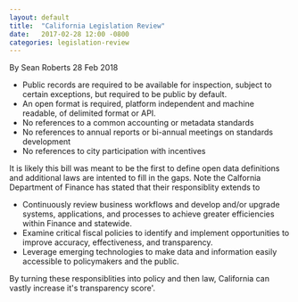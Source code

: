```yaml
---
layout: default
title:  "California Legislation Review"
date:   2017-02-28 12:00 -0800
categories: legislation-review
---
```

By Sean Roberts 28 Feb 2018
    
* Public records are required to be available for inspection, subject to certain exceptions, but required to be public by default.
* An open format is required, platform independent and machine readable, of delimited format or API. 
* No references to a common accounting or metadata standards
* No references to annual reports or bi-annual meetings on standards development
* No references to city participation with incentives 

It is likely this bill was meant to be the first to define open data definitions and additional laws are intented to fill in the gaps. Note the Calfornia Department of Finance has stated that their responsiblity extends to
* Continuously review business workflows and develop and/or upgrade systems, applications, and processes to achieve greater efficiencies within Finance and statewide.
* Examine critical fiscal policies to identify and implement opportunities to improve accuracy, effectiveness, and transparency.
* Leverage emerging technologies to make data and information easily accessible to policymakers and the public.

By turning these responsiblities into policy and then law, California can vastly increase it's transparency score'.
